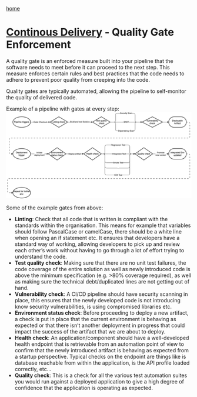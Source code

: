 [home](../README.md)
# [Continous Delivery](README.md) - Quality Gate Enforcement

A quality gate is an enforced measure built into your pipeline that the software needs to meet before it can proceed to the next step. This measure enforces certain rules and best practices that the code needs to adhere to prevent poor quality from creeping into the code.

Quality gates are typically automated, allowing the pipeline to self-monitor the quality of delivered code.

Example of a pipeline with gates at every step:
![Example of a pipeline with gates at every step](../../images/quality-gate-example.png)

Some of the example gates from above:

* **Linting**: Check that all code that is written is compliant with the standards within the organisation. This means for example that variables should follow PascalCase or camelCase, there should be a white line when opening an if statement etc. It ensures that developers have a standard way of working, allowing developers to pick up and review each other’s work without having to go through a lot of effort trying to understand the code.
* **Test quality check**: Making sure that there are no unit test failures, the code coverage of the entire solution as well as newly introduced code is above the minimum specification (e.g. >80% coverage required), as well as making sure the technical debt/duplicated lines are not getting out of hand.
* **Vulnerability check**: A CI/CD pipeline should have security scanning in place, this ensures that the newly developed code is not introducing know security vulnerabilities, is using compromised libraries etc.
* **Environment status check**: Before proceeding to deploy a new artifact, a check is put in place that the current environment is behaving as expected or that there isn’t another deployment in progress that could impact the success of the artifact that we are about to deploy.
* **Health check**: An application/component should have a well-developed health endpoint that is retrievable from an automation point of view to confirm that the newly introduced artifact is behaving as expected from a startup perspective. Typical checks on the endpoint are things like is database reachable from within the application, is the API profile loaded correctly, etc…
* **Quality check**: This is a check for all the various test automation suites you would run against a deployed application to give a high degree of confidence that the application is operating as expected.